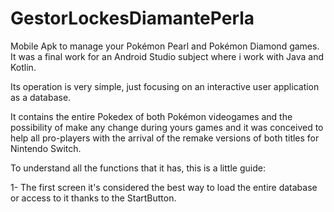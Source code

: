 # GestorLockesDiamantePerla
Mobile Apk to manage your Pokémon Pearl and Pokémon Diamond games. It was a final work for an Android Studio subject where i work with Java and Kotlin.

Its operation is very simple, just focusing on an interactive user application as a database.

It contains the entire Pokedex of both Pokémon videogames and the possibility of make any change during yours games and it was conceived to help all pro-players with the arrival of the remake versions of both titles for Nintendo Switch.

To understand all the functions that it has, this is a little guide:

1- The first screen it's considered the best way to load the entire database or access to it thanks to the StartButton.
